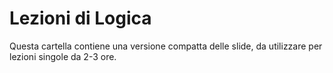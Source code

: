 # Lezioni di Logica

Questa cartella contiene una versione compatta delle slide, da utilizzare per lezioni singole da 2-3 ore.
